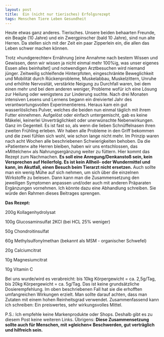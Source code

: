 ```yaml
---
layout: post
title:  Ein (nicht nur tierisches) Erfolgsrezept
tags: Menschen Tiere Leben Gesundheit
---
```

Heute etwas ganz anderes. Tierisches. Unsere beiden behaarten Freunde, ein Beagle (10 Jahre) und ein Zwergpinscher (bald 10 Jahre), sind nun alte Herren. Da stellen sich mit der Zeit ein paar Zipperlein ein, die allen das Leben schwer machen können.

Trotz »hundgerechter« Ernährung [eine Annahme nach bestem Wissen und Gewissen, denn wir wissen ja nicht einmal mehr 100%ig, was unser eigenes Essen alles beinhaltet] und notwendigen Arztbesuchen wird niemand jünger. Zeitweilig schleifende Hinterpfoten, eingeschränkte Beweglichkeit und Mobilität durch Rückenprobleme, Muskelabbau, Muskelzittern, Unruhe und erhöhte Nervosität, verstärkte Neigung zu Durchfall waren, bei dem einen mehr und bei dem anderen weniger, Probleme wofür ich eine Lösung zur Heilung oder wenigstens zur Linderung suchte. 
Nach drei Monaten intensiven Lesens und Lernens begann ein dreiviertel Jahr des verantwortungsvollen Experimentierens. Heraus kam ein gut wasserlösliches Pulver, welches die beiden nun einmal täglich mit ihrem Futter einnehmen. Aufgelöst oder einfach untergemischt, gab es keine Mäkelei, keinerlei Unverträglichkeit oder unerwünschte Nebenwirkungen. Ganz im Gegenteil. Es ist fast so, als wenn die lieben Schnüffelnasen ihren zweiten Frühling erleben. Wir haben alle Probleme in den Griff bekommen und die zwei fühlen sich wohl, wie schon lange nicht mehr. Im Prinzip waren nach acht Wochen alle beschriebenen Schwierigkeiten behoben. Da die »Patienten« alte Herren bleiben, haben wir uns entschlossen, das »Mittelchen« als Nahrungsergänzung weiter zu füttern.
Hier kommt das Rezept zum Nachmachen. **Es soll eine Anregung/Denkanstoß sein, kein Versprechen auf Heilerfolg. Es ist kein Allheil- oder Wundermittel und kann, im Akutfall, einen Besuch beim Tierarzt nicht ersetzen.** Auch sollte man ein wenig Mühe auf sich nehmen, um sich über die einzelnen Wirkstoffe zu belesen. Dann kann man die Zusammensetzung den jeweiligen Symptomen anpassen und/oder auch mit anderen Präparaten Ergänzungen vornehmen. Ich könnte dazu eine Abhandlung schreiben. Sie würde den Rahmen dieses Beitrages sprengen.

**Das Rezept:**

200g        Kollagenhydrolysat

100g        Glucosaminsulfat 2KCl (bei HCL 25% weniger)

50g          Chondroitinsulfat

60g          Methylsulfonylmethan (bekannt als MSM - organischer Schwefel)

20g          Calciumcitrat

10g          Magnesiumcitrat

10g          Vitamin C

Bei uns wurde/wird es verabreicht: bis 10kg Körpergewicht = ca. 2,5g/Tag, bis 20kg Körpergewicht = ca. 5g/Tag. Das ist keine grundsätzliche Dosierempfehlung. Im oben beschriebenen Fall hat sie die erhofften umfangreichen Wirkungen erzielt. Man sollte darauf achten, dass man Zutaten mit einem hohen Reinheitsgrad verwendet. Zusammenfassend kann ich schreiben: Ein preiswertes, sehr wirkungsvolles Mittel.

P.S.: Ich empfehle keine Markenprodukte oder Shops. Deshalb gibt es zu diesem Post keine weiteren Links.
Übrigens: **Diese Zusammensetzung sollte auch für Menschen, mit »gleichen« Beschwerden, gut verträglich und hilfreich sein.**
